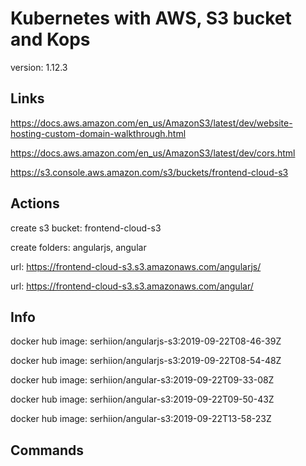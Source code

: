 # Kubernetes with AWS, S3 bucket and Kops

version: 1.12.3


## Links

https://docs.aws.amazon.com/en_us/AmazonS3/latest/dev/website-hosting-custom-domain-walkthrough.html

https://docs.aws.amazon.com/en_us/AmazonS3/latest/dev/cors.html

https://s3.console.aws.amazon.com/s3/buckets/frontend-cloud-s3


## Actions

create s3 bucket: frontend-cloud-s3

create folders: angularjs, angular

url: https://frontend-cloud-s3.s3.amazonaws.com/angularjs/

url: https://frontend-cloud-s3.s3.amazonaws.com/angular/


## Info

docker hub image: serhiion/angularjs-s3:2019-09-22T08-46-39Z

docker hub image: serhiion/angularjs-s3:2019-09-22T08-54-48Z

docker hub image: serhiion/angular-s3:2019-09-22T09-33-08Z

docker hub image: serhiion/angular-s3:2019-09-22T09-50-43Z

docker hub image: serhiion/angular-s3:2019-09-22T13-58-23Z


## Commands

